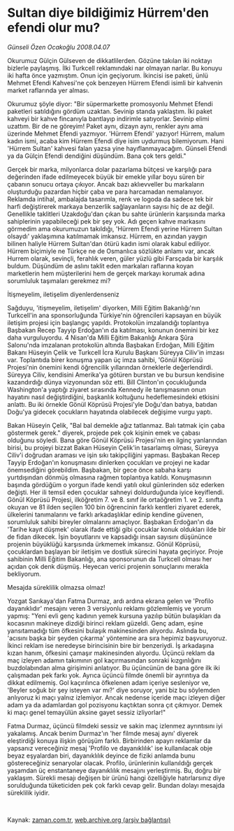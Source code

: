 # Sultan diye bildiğimiz  Hürrem'den efendi olur mu?

*Günseli Özen Ocakoğlu 2008.04.07*

<tr><td class="metin" colspan="2" style="padding-top: 20px; padding-left: 5px; padding-right: 10px;">Okurumuz Gülçin Gülseven de dikkatlilerden. Gözüne takılan iki noktayı bizlerle paylaşmış. İlki Turkcell reklamındaki nar olmayan narlar. Bu konuyu iki hafta önce yazmıştım. Onun için geçiyorum. İkincisi ise paketi, ünlü Mehmet Efendi Kahvesi'ne çok benzeyen Hürrem Efendi isimli bir kahvenin market raflarında yer alması.</td></tr><tr><td class="metin" colspan="2" style="padding-top: 20px; padding-left: 5px; padding-right: 10px;"><p>Okurumuz şöyle diyor: "Bir süpermarkette promosyonlu Mehmet Efendi paketleri satıldığını gördüm uzaktan. Sevinip standa yaklaştım. İki paket kahveyi bir kahve fincanıyla bantlayıp indirimle satıyorlar. Sevinip elimi uzattım. Bir de ne göreyim! Paket aynı, dizayn aynı, renkler aynı ama üzerinde Mehmet Efendi yazmıyor. 'Hürrem Efendi' yazıyor! Hürrem, malum kadın ismi, acaba kim Hürrem Efendi diye isim uydurmuş bilemiyorum. Hani 'Hürrem Sultan' kahvesi falan yazsa yine hayıflanmayacağım. Günseli Efendi ya da Gülçin Efendi dendiğini düşündüm. Bana çok ters geldi." 
<p> Gerçek bir marka, milyonlarca dolar pazarlama bütçesi ve karşılığı para değerinden ifade edilmeyecek büyük bir emekle yıllar boyu süren bir çabanın sonucu ortaya çıkıyor. Ancak bazı aklıevveller bu markaların oluşturduğu pazardan hiçbir çaba ve para harcamadan nemalanıyor. Reklamda intihal, ambalajda tasarımla, renk ve logoda da sadece tek bir harfi değiştirerek markaya benzerlik sağlayanların sayısı hiç de az değil. Genellikle taklitleri Uzakdoğu'dan çıkan bu sahte ürünlerin karşısında marka sahiplerinin yapabileceği pek bir şey yok. Adı geçen kahve markasını görmedim ama okurumuzun takıldığı, 'Hürrem Efendi yerine Hürrem Sultan olsaydı' yaklaşımına katılmamak imkansız. Hürrem, en azından yaygın bilinen haliyle Hürrem Sultan'dan ötürü kadın ismi olarak kabul ediliyor. Hürrem biçimiyle ne Türkçe ne de Osmanlıca sözlükte anlamı var, ancak Hurrem olarak, sevinçli, ferahlık veren, güler yüzlü gibi Farsçada bir karşılık buldum. Düşündüm de aslını taklit eden markaları raflarına koyan marketlerin hem müşterilerini hem de gerçek markayı korumak adına sorumluluk taşımaları gerekmez mi? 
<p>
<p>İtişmeyelim, iletişelim diyenlerdenseniz
<p>Sağduyu, 'itişmeyelim, iletişelim' diyorken, Milli Eğitim Bakanlığı'nın Turkcell'in ana sponsorluğunda Türkiye'nin öğrencileri kapsayan en büyük iletişim projesi için başlangıç yapıldı. Protokolün imzalandığı toplantıya Başbakan Recep Tayyip Erdoğan'ın da katılması, konunun önemini bir kez daha vurguluyordu. 4 Nisan'da Milli Eğitim Bakanlığı Ankara Şûra Salonu'nda imzalanan protokolün altında Başbakan Erdoğan, Milli Eğitim Bakanı Hüseyin Çelik ve Turkcell İcra Kurulu Başkanı Süreyya Ciliv'in imzası var. Toplantıda birer konuşma yapan üç imza sahibi, 'Gönül Köprüsü Projesi'nin önemini kendi öğrencilik yıllarından örneklerle değerlendirdi. Süreyya Ciliv, kendisini Amerika'ya götüren burstan ve bu bursun kendisine kazandırdığı dünya vizyonundan söz etti. Bill Clinton'ın çocukluğunda Washington'a yaptığı ziyaret sırasında Kennedy ile tanışmasının onun hayatını nasıl değiştirdiğini, başkanlık koltuğunu hedeflemesindeki etkisini anlattı. Bu iki örnekle Gönül Köprüsü Projesi'yle Doğu'dan batıya, batıdan Doğu'ya gidecek çocukların hayatında olabilecek değişime vurgu yaptı.
<p> Bakan Hüseyin Çelik, "Bal bal demekle ağız tatlanmaz. Balı tatmak için çaba göstermek gerek." diyerek, projede pek çok kişinin emek ve çabası olduğunu söyledi. Bana göre Gönül Köprüsü Projesi'nin en ilginç yanlarından birisi, bu projeyi bizzat Bakan Hüseyin Çelik'in tasarlamış olması, Süreyya Ciliv'i doğrudan araması ve işin sıkı takipçiliğini yapması. Başbakan Recep Tayyip Erdoğan'ın konuşmasını dinlerken çocukları ve projeyi ne kadar önemsediğini görebildim. Başbakan, bir gece önce sabaha karşı yurtdışından dönmüş olmasına rağmen toplantıya katıldı. Konuşmasının başında gördüğüm o yorgun ifade kendi yatılı okul günlerinden söz ederken değişti. Her ili temsil eden çocuklar sahneyi doldurduğunda iyice keyiflendi. Gönül Köprüsü Projesi, ilköğretim 7. ve 8. sınıf ile ortaöğretim 1. ve 2. sınıfta okuyan ve 81 ilden seçilen 100 bin öğrencinin farklı kentleri ziyaret ederek, ülkelerini tanımalarını ve farklı arkadaşlıklar edinip kendine güvenen, sorumluluk sahibi bireyler olmalarını amaçlıyor. Başbakan Erdoğan'ın da 'Tarihe kayıt düşmek' olarak ifade ettiği gibi çocuklar konuk oldukları ilde bir de fidan dikecek. İşin boyutlarını ve kapsadığı insan sayısını düşününce projenin büyüklüğü karşısında ürkmemek imkansız. Gönül Köprüsü, çocuklardan başlayan bir iletişim ve dostluk sürecini hayata geçiriyor. Proje sahibinin Milli Eğitim Bakanlığı, ana sponsorunun da Turkcell olması her açıdan çok denk düşmüş. Heyecan verici projenin sonuçlarını merakla bekliyorum. 
<p>Mesajda süreklilik olmazsa olmaz!
<p>Yozgat Sarıkaya'dan Fatma Durmaz, ardı ardına ekrana gelen ve 'Profilo dayanıklıdır' mesajını veren 3 versiyonlu reklamı gözlemlemiş ve yorum yapmış: "Yeni evli genç kadının yemek kursuna yazılıp bütün bulaşıkları da kocasının makineye dizdiği birinci reklam güzeldi. Genç adam, eşine yansıtamadığı tüm öfkesini bulaşık makinesinden alıyordu. Aslında bu, 'acısını başka bir şeyden çıkarma' yöntemine ara sıra hepimiz başvuruyoruz. İkinci reklam ise neredeyse birincisinin bire bir benzeriydi. İş arkadaşına kızan hanım, öfkesini çamaşır makinesinden alıyordu. Üçüncü reklam da maç izleyen adamın takımının gol kaçırmasından sonraki kızgınlığını buzdolabından alma girişimini anlatıyor. Bu üçüncünün de bana göre ilk iki çalışmadan pek farkı yok. Ayrıca üçüncü filmde önemli bir ayrıntıya da dikkat edilmemiş. Gol kaçırılınca öfkelenen adam içeriye sesleniyor ve, 'Beyler soğuk bir şey isteyen var mı?' diye soruyor, yani biz bu söylemden anlıyoruz ki maçı yalnız izlemiyor. Ancak nedense içeride maçı izleyen diğer adam ya da adamlardan gol pozisyonu kaçtıktan sonra çıt çıkmıyor. Demek ki maçı genel temayülün aksine gayet sessiz izliyorlar!" 
<p> Fatma Durmaz, üçüncü filmdeki sessiz ve sakin maç izlenmez ayrıntısını iyi yakalamış. Ancak benim Durmaz'ın 'her filmde mesaj aynı' diyerek eleştirdiği konuya ilişkin görüşüm farklı. Birbirinden apayrı reklamlar da yapsanız vereceğiniz mesaj 'Profilo ve dayanıklılık' ise kullanılacak obje beyaz eşyalardan biri, dayanıklılık deyince de fiziki anlamda bunu göstereceğiniz senaryolar olacak. Profilo, ürünlerinin kullanıldığı gerçek yaşamdan üç enstantaneye dayanıklılık mesajını yerleştirmiş. Bu, doğru bir yaklaşım. Sürekli mesajı değişen bir ürünü hangi özelliğiyle hatırlarsınız diye sorulduğunda tüketiciden pek çok farklı cevap gelir. Bundan dolayı mesajda süreklilik iyidir. 
<p><br/></p></p></p></p></p></p></p></p></p></p></td></tr>

Kaynak: [zaman.com.tr](http://zaman.com.tr/yazar.do?yazino=674354), [web.archive.org (arşiv bağlantısı)](http://web.archive.org/web/20080509113847/http://www.zaman.com.tr:80/yazar.do?yazino=674354)
